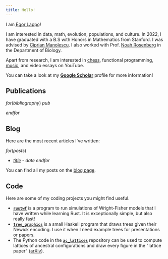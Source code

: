 ```yaml
---
title: Hello!
---
```


I am <abbr title="$pronunciation$">Egor Lappo</abbr>! 

I am interested in data, math, evolution, populations, and culture. In 2022, I have graduated with a B.S with Honors in Mathematics from Stanford. I was advised by [Ciprian Manolescu](https://stanford.edu/~cm5). I also worked with Prof. [Noah Rosenberg](https://rosenberglab.stanford.edu)  in the Department of Biology.

Apart from research, I am interested in [chess](https://www.chess.com/member/egorlappo), functional programming, [music](https://soundcloud.com/egor-lappo), and video essays on YouTube.

You can take a look at my **[Google Scholar](https://scholar.google.com)** profile for more information!

## Publications 
$for(bibliography)$
$pub$

$endfor$

## Blog
Here are the most recent articles I've written:

$for(posts)$
* [$title$]($url$) - $date$
$endfor$

You can find all my posts on the [blog page](/blog.html).

## Code

Here are some of my coding projects you might find useful.

 - **[`rustwf`](https://github.com/EgorLappo/rustwf)** is a program to run simulations of Wright-Fisher models that I have written while learning Rust. It is exceptionally simple, but also really fast! 
 - **[`tree_graphics`](https://github.com/EgorLappo/tree_graphics)** is a small Haskell program that draws trees given their Newick encoding. I use it when I need example trees for presentations or papers. 
 - The Python code in the **[`ac_lattices`](https://github.com/EgorLappo/ac_lattices)** repository can be used to compute lattices of ancestral configurations and draw every figure in the "lattice paper" ([arXiv](https://doi.org/10.48550/arxiv.2111.10456)). 